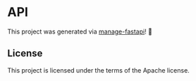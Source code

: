 # API

This project was generated via [manage-fastapi](https://ycd.github.io/manage-fastapi/)! :tada:

## License

This project is licensed under the terms of the Apache license.
